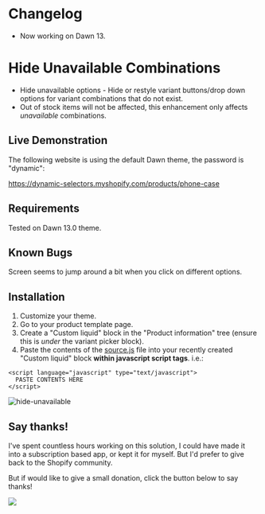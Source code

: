 # Changelog

* Now working on Dawn 13.

# Hide Unavailable Combinations

* Hide unavailable options - Hide or restyle variant buttons/drop down options for variant combinations that do not exist.
* Out of stock items will not be affected, this enhancement only affects _unavailable_ combinations. 

## Live Demonstration
The following website is using the default Dawn theme, the password is "dynamic":

https://dynamic-selectors.myshopify.com/products/phone-case

## Requirements
Tested on Dawn 13.0 theme.

## Known Bugs
Screen seems to jump around a bit when you click on different options.

## Installation
1. Customize your theme.
2. Go to your product template page.
3. Create a "Custom liquid" block in the "Product information" tree (ensure this is _under_ the variant picker block).
4. Paste the contents of the [source.js](source.js) file into your recently created "Custom liquid" block **within javascript script tags**. i.e.:
```
<script language="javascript" type="text/javascript">
  PASTE CONTENTS HERE
</script>
```

![hide-unavailable](https://user-images.githubusercontent.com/4916365/218292562-cf9c8235-5fc6-49ff-aa86-e4020284b23f.png)

## Say thanks!

I've spent countless hours working on this solution, I could have made it into a subscription based app, or kept it for myself. But I'd prefer to give back to the Shopify community. 

But if would like to give a small donation, click the button below to say thanks!

<a href="https://www.buymeacoffee.com/jonohallnz"><img src="https://img.buymeacoffee.com/button-api/?text=Buy me a coffee&emoji=&slug=jonohallnz&button_colour=FFDD00&font_colour=000000&font_family=Cookie&outline_colour=000000&coffee_colour=ffffff" /></a>
